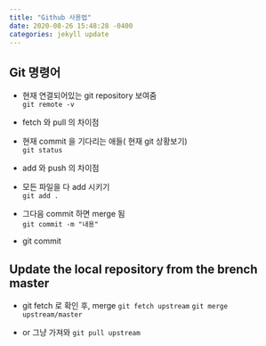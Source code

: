 ```yaml
---
title: "Github 사용법"
date: 2020-08-26 15:48:28 -0400
categories: jekyll update
---
```

## Git 명령어
- 현재 연결되어있는 git repository 보여줌 <br>
`git remote -v`

- fetch 와 pull 의 차이점

- 현재 commit 을 기다리는 애들( 현재 git 상황보기)  <br>
`git status`

- add 와 push 의 차이점

- 모든 파일을 다 add 시키기 <br>
`git add .`

- 그다음 commit 하면 merge 됨 <br>
`git commit -m "내용"`

- git commit

## Update the local repository from the brench master
- git fetch 로 확인 후, merge
`git fetch upstream`
`git merge upstream/master`

- or 그냥 가져와
`git pull upstream`
